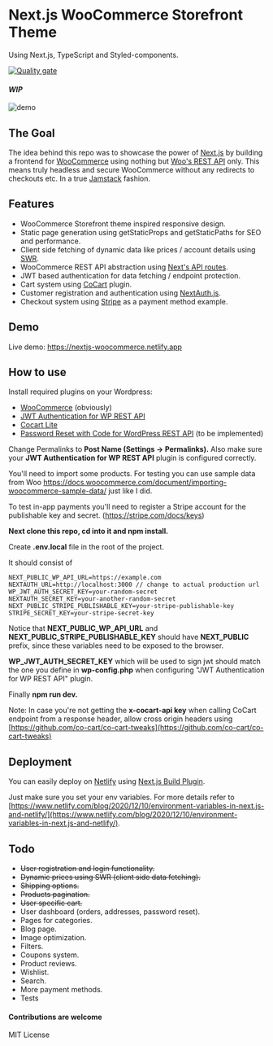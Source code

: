 # Next.js WooCommerce Storefront Theme 
Using Next.js, TypeScript and Styled-components.



[![Quality gate](https://sonarcloud.io/api/project_badges/quality_gate?project=Onixaz_nextjs-woocommerce-storefront)](https://sonarcloud.io/dashboard?id=Onixaz_nextjs-woocommerce-storefront)

#### *WIP*

![demo](https://github.com/Onixaz/nextjs-woocommerce-storefront/blob/main/public/demo.gif)




## The Goal

The idea behind this repo was to showcase the power of [Next.js](https://nextjs.org/) by building a frontend for [WooCommerce](https://woocommerce.com/) using nothing but [Woo's REST API](https://woocommerce.github.io/woocommerce-rest-api-docs/) only. This means truly headless and secure WooCommerce without any redirects to checkouts etc. In a true [Jamstack](https://jamstack.org/) fashion.



## Features
* WooCommerce Storefront theme inspired responsive design.
* Static page generation using getStaticProps and getStaticPaths for SEO and performance.
* Client side fetching of dynamic data like prices / account details using [SWR](https://swr.vercel.app/).
* WooCommerce REST API abstraction using [Next's API routes](https://nextjs.org/docs/api-routes/introduction).
* JWT based authentication for data fetching / endpoint protection.
* Cart system using [CoCart](https://wordpress.org/plugins/cart-rest-api-for-woocommerce) plugin.
* Customer registration and authentication using [NextAuth.js](https://next-auth.js.org/). 
* Checkout system using [Stripe](https://stripe.com/) as a payment method example.


## Demo



Live demo: https://nextjs-woocommerce.netlify.app


## How to use

Install required plugins on your Wordpress:
* [WooCommerce](https://wordpress.org/plugins/woocommerce/) (obviously)
* [JWT Authentication for WP REST API](https://wordpress.org/plugins/jwt-authentication-for-wp-rest-api/)
* [Cocart Lite](https://wordpress.org/plugins/cart-rest-api-for-woocommerce)
* [Password Reset with Code for WordPress REST API](https://wordpress.org/plugins/bdvs-password-reset/) (to be implemented)

Change Permalinks to **Post Name (Settings -> Permalinks).** Also make sure your **JWT Authentication for WP REST API** plugin is configured correctly. 


You'll need to import some products. For testing you can use sample data from Woo https://docs.woocommerce.com/document/importing-woocommerce-sample-data/ just like I did.

To test in-app payments you'll need to register a Stripe account for the publishable key and secret. (https://stripe.com/docs/keys) 

**Next clone this repo, cd into it and npm install.**

Create **.env.local** file in the root of the project. 

It should consist of 


``` 
NEXT_PUBLIC_WP_API_URL=https://example.com
NEXTAUTH_URL=http://localhost:3000 // change to actual production url
WP_JWT_AUTH_SECRET_KEY=your-random-secret
NEXTAUTH_SECRET_KEY=your-another-random-secret
NEXT_PUBLIC_STRIPE_PUBLISHABLE_KEY=your-stripe-publishable-key
STRIPE_SECRET_KEY=your-stripe-secret-key

```

Notice that **NEXT_PUBLIC_WP_API_URL** and **NEXT_PUBLIC_STRIPE_PUBLISHABLE_KEY** should have **NEXT_PUBLIC** prefix, since these variables need to be exposed to the browser. 

**WP_JWT_AUTH_SECRET_KEY** which will be used to sign jwt should match the one you define in **wp-config.php** when configuring "JWT Authentication for WP REST API" plugin.

Finally **npm run dev.**

Note: In case you're not getting the **x-cocart-api key** when calling CoCart endpoint from a response header, allow cross origin headers using [https://github.com/co-cart/co-cart-tweaks](https://github.com/co-cart/co-cart-tweaks)




## Deployment

You can easily deploy on [Netlify](https://www.netlify.com) using [Next.js Build Plugin](https://github.com/netlify/netlify-plugin-nextjs). 

Just make sure you set your env variables. For more details refer to [https://www.netlify.com/blog/2020/12/10/environment-variables-in-next.js-and-netlify/](https://www.netlify.com/blog/2020/12/10/environment-variables-in-next.js-and-netlify/).

##  Todo

* ~~User registration and login functionality.~~
* ~~Dynamic prices using SWR (client side data fetching).~~
* ~~Shipping options.~~
* ~~Products pagination.~~
* ~~User specific cart.~~
* User dashboard (orders, addresses, password reset).
* Pages for categories.
* Blog page.
* Image optimization.
* Filters.
* Coupons system.
* Product reviews.
* Wishlist.
* Search.
* More payment methods.
* Tests


#### Contributions are welcome

MIT License
